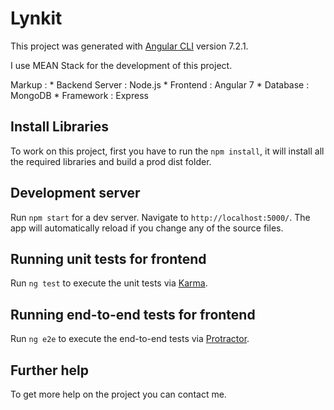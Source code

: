 # Lynkit

This project was generated with [Angular CLI](https://github.com/angular/angular-cli) version 7.2.1.

I use MEAN Stack for the development of this project. 

 Markup : * Backend Server : Node.js
          * Frontend : Angular 7
          * Database : MongoDB
          * Framework : Express

## Install Libraries

To work on this project, first you have to run the `npm install`, it will install all the required libraries and build a prod dist folder.

## Development server

Run `npm start` for a dev server. Navigate to `http://localhost:5000/`. The app will automatically reload if you change any of the source files.

## Running unit tests for frontend

Run `ng test` to execute the unit tests via [Karma](https://karma-runner.github.io).

## Running end-to-end tests for frontend

Run `ng e2e` to execute the end-to-end tests via [Protractor](http://www.protractortest.org/).

## Further help

To get more help on the project you can contact me.
